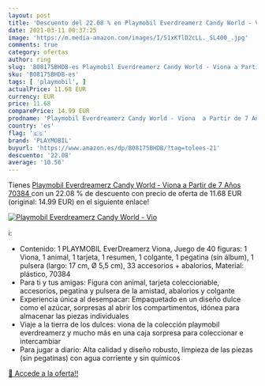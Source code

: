 ```yaml
---
layout: post
title: 'Descuento del 22.08 % en Playmobil Everdreamerz Candy World - Vio'
date: 2021-03-11 00:37:25
image: 'https://m.media-amazon.com/images/I/51xKflD2cLL._SL400_.jpg'
comments: true
category: ofertas
author: ring
slug: 'B08175BHDB-es Playmobil Everdreamerz Candy World - Viona a Partir de 7...'
sku: 'B08175BHDB-es'
tags: [ 'playmobil', ]
actualPrice: 11.68 EUR
currency: EUR
price: 11.68
comparePrice: 14.99 EUR
prodname: 'Playmobil Everdreamerz Candy World - Viona  a Partir de 7 Años  70384 '
country: 'es'
flag: '🇪🇸'
brand: 'PLAYMOBIL'
buyurl: 'https://www.amazon.es/dp/B08175BHDB/?tag=tolees-21'
descuento: '22.08'
average: '10.56'
---
```


Tienes [Playmobil Everdreamerz Candy World - Viona  a Partir de 7 Años  70384 ](https://www.amazon.es/dp/B08175BHDB/?tag=tolees-21) con un 22.08 % de descuento con precio de oferta de 11.68 EUR (original: 14.99 EUR) en el siguiente enlace!

[![Playmobil Everdreamerz Candy World - Vio](https://m.media-amazon.com/images/I/51xKflD2cLL._SL400_.jpg)](https://www.amazon.es/dp/B08175BHDB/?tag=tolees-21)

ℹ️:

- Contenido: 1 PLAYMOBIL EverDreamerz Viona, Juego de 40 figuras: 1 Viona, 1 animal, 1 tarjeta, 1 resumen, 1 colgante, 1 pegatina (sin álbum), 1 pulsera (largo: 17 cm, Ø 5,5 cm), 33 accesorios + abalorios, Material: plástico, 70384
- Para ti y tus amigas: Figura con animal, tarjeta coleccionable, accesorios, pegatina y pulsera de la amistad, abalorios y colgante
- Experiencia única al desempacar: Empaquetado en un diseño dulce como el azúcar, sorpresas al abrir los compartimentos, idónea para almacenar las piezas individuales
- Viaje a la tierra de los dulces: viona de la colección playmobil everdreamerz y mucho más en una caja sorpresa para coleccionar e intercambiar
- Para jugar a diario: Alta calidad y diseño robusto, limpieza de las piezas (sin pegatinas) con agua corriente y sin químicos

[🛒 Accede a la oferta!!](https://www.amazon.es/dp/B08175BHDB/?tag=tolees-21)
